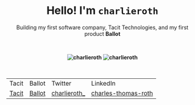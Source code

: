 <h1 align="center">Hello! I'm <code>charlieroth</code></h1>

<p align="center">Building my first software company, Tacit Technologies, and my first product <strong>Ballot<strong></p>

<p>&nbsp;</p>

<div align="center">
  <img src="https://github-readme-stats.vercel.app/api/top-langs?username=charlieroth&show_icons=true&locale=en&layout=compact&theme=gotham&card_width=300" alt="charlieroth"/>
  <img src="https://github-readme-stats.vercel.app/api?username=charlieroth&show_icons=true&locale=en&theme=gotham&hide=stars&hide_rank=true" alt="charlieroth"/>
</div>

<p>&nbsp;</p>

<div align="center">
  <table>
    <tr>
      <td>Tacit</td>
      <td>Ballot</td>
      <td>Twitter</td> 
      <td>LinkedIn</td>
    </tr>
    <tr>
      <td><a href="https://tacittech.org">Tacit</a></td>
      <td><a href="https://tacittech.org/ballot">Ballot</a></td>
      <td><a href="https://twitter.com/charlieroth_">charlieroth_</a></td>
      <td><a href="https://www.linkedin.com/in/charles-thomas-roth/">charles-thomas-roth</a></td>
    </tr>
  </table>
</div>

